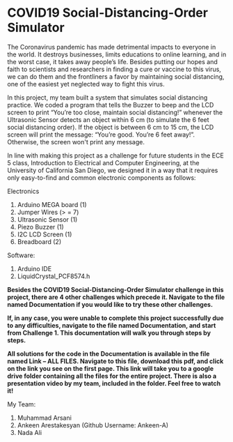 # COVID19 Social-Distancing-Order Simulator

The Coronavirus pandemic has made detrimental impacts to everyone in the world. It destroys businesses, limits educations to online learning, and in the worst case, it takes away people’s life. Besides putting our hopes and faith to scientists and researchers in finding a cure or vaccine to this virus, we can do them and the frontliners a favor by maintaining social distancing, one of the easiest yet neglected way to fight this virus.

In this project, my team built a system that simulates social distancing practice. We coded a program that tells the Buzzer to beep and the LCD screen to print “You’re too close, maintain social distancing!” whenever the Ultrasonic Sensor detects an object within 6 cm (to simulate the 6 feet social distancing order). If the object is between 6 cm to 15 cm, the LCD screen will print the message: “You’re good. You’re 6 feet away!”.  Otherwise, the screen won't print any message.

In line with making this project as a challenge for future students in the ECE 5 class, Introduction to Electrical and Computer Engineering, at the University of California San Diego, we designed it in a way that it requires only easy-to-find and common electronic components as follows:

Electronics
1. Arduino MEGA board (1)
2. Jumper Wires (> = 7)
3. Ultrasonic Sensor (1)
4. Piezo Buzzer (1)
5. I2C LCD Screen (1)
6. Breadboard (2)

Software:
1. Arduino IDE
2. LiquidCrystal_PCF8574.h

**Besides the COVID19 Social-Distancing-Order Simulator challenge in this project, there are 4 other challenges which precede it. Navigate to the file named Documentation if you would like to try these other challenges.**

**If, in any case, you were unable to complete this project successfully due to any difficulties, navigate to the file named Documentation, and start from Challenge 1. This documentation will walk you through steps by steps.**

**All solutions for the code in the Documentation is available in the file named Link – ALL FILES. Navigate to this file, download this pdf, and click on the link you see on the first page. This link will take you to a google drive folder containing all the files for the entire project. There is also a presentation video by my team, included in the folder. Feel free to watch it!**

My Team:
1. Muhammad Arsani
2. Ankeen Arestakesyan (Github Username: Ankeen-A)
3. Nada Ali

